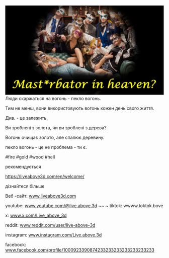 ![Video cover image](../cover.jpg)
Люди скаржаться на вогонь - пекло вогонь.

Тим не менш, вони використовують вогонь кожен день свого життя.

Див. - це залежить.

Ви зроблені з золота, чи ви зроблені з дерева?

Вогонь очищає золото, але спалює деревину.

пекло вогонь - це не проблема - ти є.


#fire #gold #wood #hell


рекомендується

https://liveabove3d.com/en/welcome/


дізнайтеся більше

Веб -сайт: www.liveabove3d.com

youtube: www.youtube.com/@live.above.3d ~~ ~ tiktok: wwww.toktok.bove

x: www.x.com/Live_above_3d

reddit: www.reddit.com/user/live-above-3d

instagram: www.instagram.com/Live.above.3d

facebook: www.facebook.com/profile/1000923390874233233233233233233233
